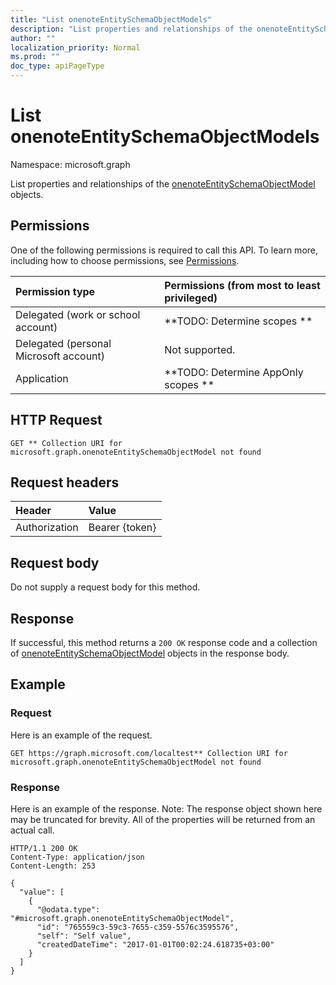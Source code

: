 ```yaml
---
title: "List onenoteEntitySchemaObjectModels"
description: "List properties and relationships of the onenoteEntitySchemaObjectModel objects."
author: ""
localization_priority: Normal
ms.prod: ""
doc_type: apiPageType
---
```


# List onenoteEntitySchemaObjectModels

Namespace: microsoft.graph

List properties and relationships of the [onenoteEntitySchemaObjectModel](../resources/onenoteentityschemaobjectmodel.md) objects.

## Permissions
One of the following permissions is required to call this API. To learn more, including how to choose permissions, see [Permissions](/concepts/permissions-reference.md).

|Permission type|Permissions (from most to least privileged)|
|:---|:---|
|Delegated (work or school account)|**TODO: Determine scopes **|
|Delegated (personal Microsoft account)|Not supported.|
|Application|**TODO: Determine AppOnly scopes **|

## HTTP Request
<!-- {
  "blockType": "ignored"
}
-->
``` http
GET ** Collection URI for microsoft.graph.onenoteEntitySchemaObjectModel not found
```

## Request headers
|Header|Value|
|:---|:---|
|Authorization|Bearer {token}|

## Request body
Do not supply a request body for this method.

## Response
If successful, this method returns a `200 OK` response code and a collection of [onenoteEntitySchemaObjectModel](../resources/onenoteentityschemaobjectmodel.md) objects in the response body.

## Example

### Request
Here is an example of the request.
<!-- {
  "blockType": "request",
  "name": "get_onenoteentityschemaobjectmodel"
}
-->
``` http
GET https://graph.microsoft.com/localtest** Collection URI for microsoft.graph.onenoteEntitySchemaObjectModel not found
```

### Response
Here is an example of the response. Note: The response object shown here may be truncated for brevity. All of the properties will be returned from an actual call.
<!-- {
  "blockType": "response",
  "truncated": true,
  "@odata.type": "collection(microsoft.graph.onenoteentityschemaobjectmodel)"
}
-->
``` http
HTTP/1.1 200 OK
Content-Type: application/json
Content-Length: 253

{
  "value": [
    {
      "@odata.type": "#microsoft.graph.onenoteEntitySchemaObjectModel",
      "id": "765559c3-59c3-7655-c359-5576c3595576",
      "self": "Self value",
      "createdDateTime": "2017-01-01T00:02:24.618735+03:00"
    }
  ]
}
```

